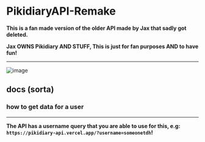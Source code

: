 # PikidiaryAPI-Remake

**This is a fan made version of the older API made by Jax that sadly got deleted.**

**Jax OWNS Pikidiary AND STUFF, This is just for fan purposes AND to have fun!**

---

![image](https://github.com/user-attachments/assets/80c9170d-b193-4726-a0c7-f6d4100cb9c6)

## docs (sorta)

### how to get data for a user
---
**The API has a username query that you are able to use for this, e.g: ```https://pikidiary-api.vercel.app/?username=someonetdh```!**
